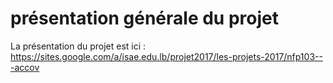 # présentation générale du projet
La présentation du projet est ici : https://sites.google.com/a/isae.edu.lb/projet2017/les-projets-2017/nfp103---accov
